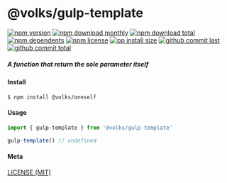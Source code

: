 # @volks/gulp-template

[![npm version][badge-npm-version]][url-npm]
[![npm download monthly][badge-npm-download-monthly]][url-npm]
[![npm download total][badge-npm-download-total]][url-npm]
[![npm dependents][badge-npm-dependents]][url-github]
[![npm license][badge-npm-license]][url-npm]
[![pp install size][badge-pp-install-size]][url-pp]
[![github commit last][badge-github-last-commit]][url-github]
[![github commit total][badge-github-commit-count]][url-github]

[//]: <> (Shields)
[badge-npm-version]: https://flat.badgen.net/npm/v/@volks/gulp-template
[badge-npm-download-monthly]: https://flat.badgen.net/npm/dm/@volks/gulp-template
[badge-npm-download-total]:https://flat.badgen.net/npm/dt/@volks/gulp-template
[badge-npm-dependents]: https://flat.badgen.net/npm/dependents/@volks/gulp-template
[badge-npm-license]: https://flat.badgen.net/npm/license/@volks/gulp-template
[badge-pp-install-size]: https://flat.badgen.net/packagephobia/install/@volks/gulp-template
[badge-github-last-commit]: https://flat.badgen.net/github/last-commit/hoyeungw/volks
[badge-github-commit-count]: https://flat.badgen.net/github/commits/hoyeungw/volks

[//]: <> (Link)
[url-npm]: https://npmjs.org/package/@volks/gulp-template
[url-pp]: https://packagephobia.now.sh/result?p=@volks/gulp-template
[url-github]: https://github.com/hoyeungw/volks

##### A function that return the sole parameter itself

#### Install
```console
$ npm install @volks/oneself
```

#### Usage
```js
import { gulp-template } from '@volks/gulp-template'

gulp-template() // undefined
```

#### Meta
[LICENSE (MIT)](LICENSE)
